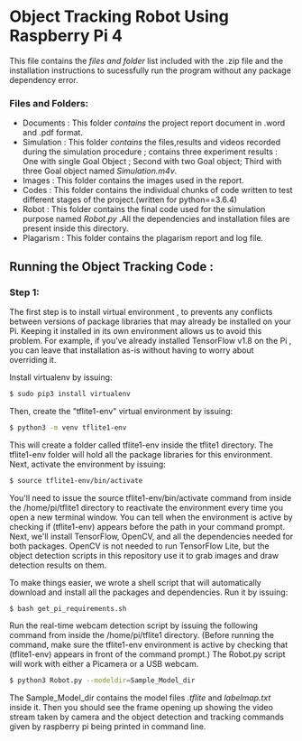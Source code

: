 # Object Tracking Robot Using Raspberry Pi 4
This file contains the *files and folder* list included with the .zip file and the installation instructions to sucessfully run the program without any package dependency error.
### Files and Folders:
* Documents : This folder *contains* the project report document in .word and .pdf format.
* Simulation : This folder *contains* the files,results and videos recorded during the simulation procedure ; contains three experiment results : One with single Goal Object ; Second with two Goal object; Third with three Goal object named *Simulation.m4v*.
* Images : This folder contains the images used in the report.
* Codes : This folder contains the individual chunks of code written to test different stages of the project.(written for python==3.6.4)
* Robot : This folder contains the final code used for the simulation purpose named *Robot.py* .All the dependencies and installation files are present inside this directory.
* Plagarism : This folder contains the plagarism report and log file.

## Running the Object Tracking Code :
### Step 1:
The first step is to install virtual environment , to  prevents any conflicts between versions of package libraries that may already be installed on your Pi. Keeping it installed in its own environment allows us to avoid this problem. For example, if you've already installed TensorFlow v1.8 on the Pi , you can leave that installation as-is without having to worry about overriding it.

Install virtualenv by issuing:
```sh
$ sudo pip3 install virtualenv
```
Then, create the "tflite1-env" virtual environment by issuing:
```sh
$ python3 -m venv tflite1-env
```
This will create a folder called tflite1-env inside the tflite1 directory. The tflite1-env folder will hold all the package libraries for this environment. Next, activate the environment by issuing:
```sh
$ source tflite1-env/bin/activate
```
You'll need to issue the source tflite1-env/bin/activate command from inside the /home/pi/tflite1 directory to reactivate the environment every time you open a new terminal window. You can tell when the environment is active by checking if (tflite1-env) appears before the path in your command prompt.
Next, we'll install TensorFlow, OpenCV, and all the dependencies needed for both packages. OpenCV is not needed to run TensorFlow Lite, but the object detection scripts in this repository use it to grab images and draw detection results on them.

To make things easier, we wrote a shell script that will automatically download and install all the packages and dependencies. Run it by issuing:
```sh
$ bash get_pi_requirements.sh
```
Run the real-time webcam detection script by issuing the following command from inside the /home/pi/tflite1 directory. (Before running the command, make sure the tflite1-env environment is active by checking that (tflite1-env) appears in front of the command prompt.) The Robot.py script will work with either a Picamera or a USB webcam.
```sh
$ python3 Robot.py --modeldir=Sample_Model_dir
```
The Sample_Model_dir contains the model files *.tflite* and *labelmap.txt* inside it. Then you should see the frame opening up showing the video stream taken by camera and the object detection and tracking commands given by raspberry pi being printed in command line.







[//]: # (These are reference links used in the body of this note and get stripped out when the markdown processor does its job. There is no need to format nicely because it shouldn't be seen. Thanks SO - http://stackoverflow.com/questions/4823468/store-comments-in-markdown-syntax)


   [dill]: <https://github.com/joemccann/dillinger>
   [git-repo-url]: <https://github.com/joemccann/dillinger.git>
   [john gruber]: <http://daringfireball.net>
   [df1]: <http://daringfireball.net/projects/markdown/>
   [markdown-it]: <https://github.com/markdown-it/markdown-it>
   [Ace Editor]: <http://ace.ajax.org>
   [node.js]: <http://nodejs.org>
   [Twitter Bootstrap]: <http://twitter.github.com/bootstrap/>
   [jQuery]: <http://jquery.com>
   [@tjholowaychuk]: <http://twitter.com/tjholowaychuk>
   [express]: <http://expressjs.com>
   [AngularJS]: <http://angularjs.org>
   [Gulp]: <http://gulpjs.com>

   [PlDb]: <https://github.com/joemccann/dillinger/tree/master/plugins/dropbox/README.md>
   [PlGh]: <https://github.com/joemccann/dillinger/tree/master/plugins/github/README.md>
   [PlGd]: <https://github.com/joemccann/dillinger/tree/master/plugins/googledrive/README.md>
   [PlOd]: <https://github.com/joemccann/dillinger/tree/master/plugins/onedrive/README.md>
   [PlMe]: <https://github.com/joemccann/dillinger/tree/master/plugins/medium/README.md>
   [PlGa]: <https://github.com/RahulHP/dillinger/blob/master/plugins/googleanalytics/README.md>

